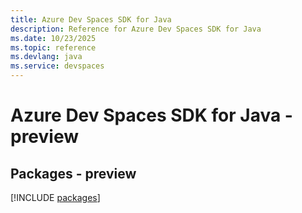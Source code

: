 ```yaml
---
title: Azure Dev Spaces SDK for Java
description: Reference for Azure Dev Spaces SDK for Java
ms.date: 10/23/2025
ms.topic: reference
ms.devlang: java
ms.service: devspaces
---
```

# Azure Dev Spaces SDK for Java - preview
## Packages - preview
[!INCLUDE [packages](dev-spaces-index.md)]